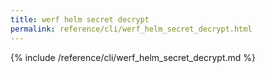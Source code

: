 ```yaml
---
title: werf helm secret decrypt
permalink: reference/cli/werf_helm_secret_decrypt.html
---
```


{% include /reference/cli/werf_helm_secret_decrypt.md %}
